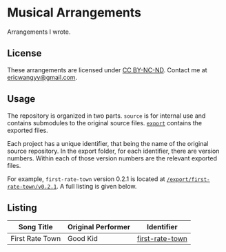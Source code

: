 # Musical Arrangements

Arrangements I wrote.

## License

These arrangements are licensed under [CC BY-NC-ND](https://creativecommons.org/licenses/by-nc-nd/4.0/). Contact me at
<ericwangyy@gmail.com>.

## Usage

The repository is organized in two parts. `source` is for internal use and contains submodules to the original source
files. [`export`](/export) contains the exported files.

Each project has a unique identifier, that being the name of the original source repository. In the export folder, for
each identifier, there are version numbers. Within each of those version numbers are the relevant exported files.

For example, `first-rate-town` version 0.2.1 is located at
[`/export/first-rate-town/v0.2.1`](/export/first-rate-town/v0.2.1). A full listing is given below.

## Listing

| Song Title      | Original Performer | Identifier                                 |
| --------------- | ------------------ | ------------------------------------------ |
| First Rate Town | Good Kid           | [first-rate-town](/export/first-rate-town) |
